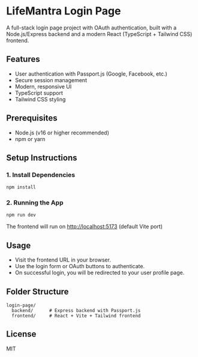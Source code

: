 # LifeMantra Login Page

A full-stack login page project with OAuth authentication, built with a Node.js/Express backend and a modern React (TypeScript + Tailwind CSS) frontend.

## Features
- User authentication with Passport.js (Google, Facebook, etc.)
- Secure session management
- Modern, responsive UI
- TypeScript support
- Tailwind CSS styling

## Prerequisites
- Node.js (v16 or higher recommended)
- npm or yarn

## Setup Instructions

### 1. Install Dependencies
```bash
npm install
```
### 2. Running the App
```bash
npm run dev
```
The frontend will run on [http://localhost:5173](http://localhost:5173) (default Vite port)

## Usage
- Visit the frontend URL in your browser.
- Use the login form or OAuth buttons to authenticate.
- On successful login, you will be redirected to your user profile page.

## Folder Structure
```
login-page/
  backend/      # Express backend with Passport.js
  frontend/     # React + Vite + Tailwind frontend
```

## License
MIT
